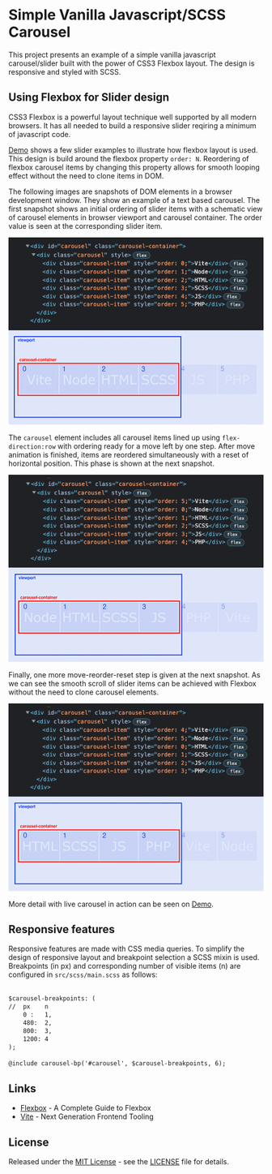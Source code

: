 # Simple Vanilla Javascript/SCSS Carousel
This project presents an example of a simple vanilla javascript carousel/slider built with the power of CSS3 Flexbox layout. The design is responsive and styled with SCSS.


## Using Flexbox for Slider design
CSS3 Flexbox is a powerful layout technique well supported by all modern browsers. It has all needed to build a responsive slider reqiring a minimum of javascript code.

[Demo](https://phpcoder.github.io/simple-carousel) shows a few slider examples to illustrate how flexbox layout is used. This design is build around the flexbox property ```order: N```. Reordering of flexbox carousel items by changing this property allows for smooth looping effect without the need to clone items in DOM.

The following images are snapshots of DOM elements in a browser development window. They show an example of a text based carousel. The first snapshot shows an initial ordering of slider items with a schematic view of carousel elements in browser viewport and carousel container. The order value is seen at the corresponding slider item.

![State 1](doc/order-1.png)

The ```carousel``` element includes all carousel items lined up using ```flex-direction:row``` with ordering ready for a move left by one step. After move animation is finished, items are reordered simultaneously with a reset of horizontal position. This phase is shown at the next snapshot.

![State 2](doc/order-2.png)

Finally, one more move-reorder-reset step is given at the next snapshot. As we can see the smooth scroll of slider items can be achieved with Flexbox without the need to clone carousel elements.

![State 3](doc/order-3.png)

More detail with live carousel in action can be seen on [Demo](https://phpcoder.github.io/simple-carousel).

## Responsive features
Responsive features are made with CSS media queries. To simplify the design of responsive layout and breakpoint selection a SCSS mixin is used. Breakpoints (in px) and corresponding number of visible items (n) are configured in ```src/scss/main.scss``` as follows:
```

$carousel-breakpoints: (
//	px    n
	0 :   1,
	480:  2,
	800:  3,
	1200: 4
);

@include carousel-bp('#carousel', $carousel-breakpoints, 6);
```



## Links
* [Flexbox](https://css-tricks.com/snippets/css/a-guide-to-flexbox/) - A Complete Guide to Flexbox
* [Vite](https://vitejs.dev/) - Next Generation Frontend Tooling




## License
Released under the [MIT License](http://www.opensource.org/licenses/mit-license.php) - see the [LICENSE](LICENSE) file for details.